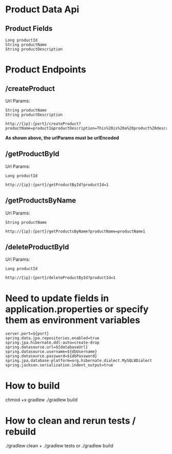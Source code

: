 # Product Data Api

## Product Fields
```
Long productId
String productName
String productDescription
```

# Product Endpoints

## /createProduct
Url Params:
``` 
String productName
String productDescription
```
```
http://{ip}:{port}/createProduct?productName=product1&productDescription=This%20is%20a%20product%20description
```

**As shown above, the urlParams must be urlEncoded**

## /getProductById
Url Params:
```
Long productId
```

```
http://{ip}:{port}/getProductById?productId=1
```

## /getProductsByName
Url Params:
```
String productName
```

```
http://{ip}:{port}/getProductsByName?productName=productName1
```

## /deleteProductById
Url Params:
```
Long productId
```

```
http://{ip}:{port}/deleteProductById?productId=1
```

# Need to update fields in application.properties or specify them as environment variables
```
server.port=${port}
spring.data.jpa.repositories.enabled=true
spring.jpa.hibernate.ddl-auto=create-drop
spring.datasource.url=${databaseUrl}
spring.datasource.username=${dbUsername}
spring.datasource.password=${dbPassword}
spring.jpa.database-platform=org.hibernate.dialect.MySQL8Dialect
spring.jackson.serialization.indent_output=true
```


# How to build
chmod +x gradlew
./gradlew build

# How to clean and rerun tests / rebuild
./gradlew clean
+
./gradlew tests
or
./gradlew build